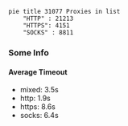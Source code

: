 
```mermaid
pie title 31077 Proxies in list
    "HTTP" : 21213
    "HTTPS": 4151
    "SOCKS" : 8811
```

### Some Info
#### Average Timeout

- mixed: 3.5s
- http: 1.9s
- https: 8.6s
- socks: 6.4s